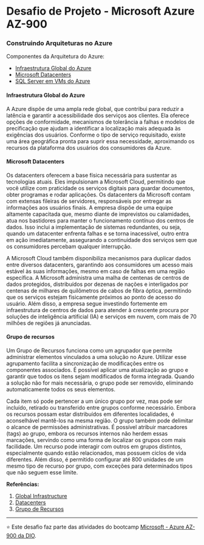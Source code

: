 # Desafio de Projeto - Microsoft Azure AZ-900
### Construindo Arquiteturas no Azure


Componentes da Arquitetura do Azure:

- [Infraestrutura Global do Azure](#infraestrutura-global-do-azure)
- [Microsoft Datacenters](#microsoft-datacenters)
- [SQL Server em VMs do Azure](#sql-server-em-vms-do-azure)

#### Infraestrutura Global do Azure
A Azure dispõe de uma ampla rede global, que contribui para reduzir a latência e garantir a acessibilidade dos serviços aos clientes. Ela oferece opções de conformidade, mecanismos de tolerância a falhas e modelos de precificação que ajudam a identificar a localização mais adequada às exigências dos usuários. Conforme o tipo de serviço requisitado, existe uma área geográfica pronta para suprir essa necessidade, aproximando os recursos da plataforma dos usuários dos consumidores da Azure.

#### Microsoft Datacenters
Os datacenters oferecem a base física necessária para sustentar as tecnologias atuais. Eles impulsionam a Microsoft Cloud, permitindo que você utilize com praticidade os serviços digitais para guardar documentos, obter programas e rodar aplicações. Os datacenters da Microsoft contam com extensas fileiras de servidores, responsáveis por entregar as informações aos usuários finais. A empresa dispõe de uma equipe altamente capacitada que, mesmo diante de imprevistos ou calamidades, atua nos bastidores para manter o funcionamento contínuo dos centros de dados. Isso inclui a implementação de sistemas redundantes, ou seja, quando um datacenter enfrenta falhas e se torna inacessível, outro entra em ação imediatamente, assegurando a continuidade dos serviços sem que os consumidores percebam qualquer interrupção.

A Microsoft Cloud também disponibiliza mecanismos para duplicar dados entre diversos datacenters, garantindo aos consumidores um acesso mais estável às suas informações, mesmo em caso de falhas em uma região específica. A Microsoft administra uma malha de centenas de centros de dados protegidos, distribuídos por dezenas de nações e interligados por centenas de milhares de quilômetros de cabos de fibra óptica, permitindo que os serviços estejam fisicamente próximos ao ponto de acesso do usuário. Além disso, a empresa segue investindo fortemente em infraestrutura de centros de dados para atender à crescente procura por soluções de inteligência artificial (IA) e serviços em nuvem, com mais de 70 milhões de regiões já anunciadas.

#### Grupo de recursos
Um Grupo de Recursos funciona como um agrupador que permite administrar elementos vinculados a uma solução no Azure. Utilizar esse agrupamento facilita a sincronização de modificações entre os componentes associados. É possível aplicar uma atualização ao grupo e garantir que todos os itens sejam modificados de forma integrada. Quando a solução não for mais necessária, o grupo pode ser removido, eliminando automaticamente todos os seus elementos.

Cada item só pode pertencer a um único grupo por vez, mas pode ser incluído, retirado ou transferido entre grupos conforme necessário. Embora os recursos possam estar distribuídos em diferentes localidades, é aconselhável mantê-los na mesma região. O grupo também pode delimitar o alcance de permissões administrativas. É possível atribuir marcadores (tags) ao grupo, embora os recursos internos não herdem essas marcações, servindo como uma forma de localizar os grupos com mais facilidade. Um recurso pode interagir com outros em grupos distintos, especialmente quando estão relacionados, mas possuem ciclos de vida diferentes. Além disso, é permitido configurar até 800 unidades de um mesmo tipo de recurso por grupo, com exceções para determinados tipos que não seguem esse limite.

**Referências:**
1. [Global Infrastructure](https://azure.microsoft.com/pt-br/explore/global-infrastructure/)
2. [Datacenters](https://datacenters.microsoft.com/)
3. [Grupo de Recursos](https://learn.microsoft.com/en-us/azure/azure-resource-manager/management/overview#resource-groups)



---

⭐ Este desafio faz parte das atividades do bootcamp [Microsoft - Azure AZ-900 da DIO](https://web.dio.me/track/microsoft-azure-az-900).